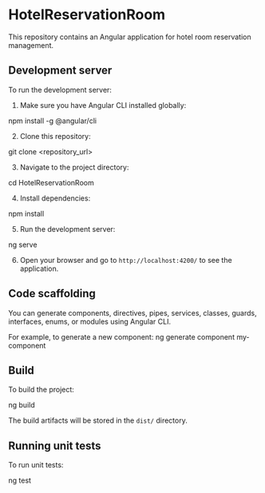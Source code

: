 # HotelReservationRoom

This repository contains an Angular application for hotel room reservation management.

## Development server

To run the development server:

1. Make sure you have Angular CLI installed globally:

npm install -g @angular/cli


2. Clone this repository:

git clone <repository_url>


3. Navigate to the project directory:

cd HotelReservationRoom

4. Install dependencies:

npm install

5. Run the development server:

ng serve


6. Open your browser and go to `http://localhost:4200/` to see the application.

## Code scaffolding

You can generate components, directives, pipes, services, classes, guards, interfaces, enums, or modules using Angular CLI. 

For example, to generate a new component:
ng generate component my-component


## Build

To build the project:

ng build

The build artifacts will be stored in the `dist/` directory.

## Running unit tests

To run unit tests:

ng test




